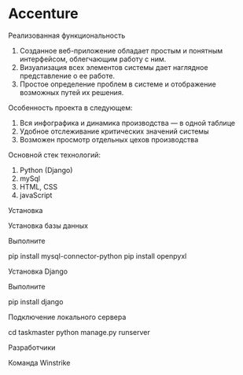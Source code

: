 # Accenture

Реализованная функциональность

1) Созданное веб-приложение обладает простым и понятным интерфейсом, облегчающим работу с ним.
2) Визуализация всех элементов системы дает наглядное представление о ее работе.
3) Простое определение проблем в системе и отображение возможных путей их решения.

Особенность проекта в следующем:

1) Вся инфографика и динамика производства — в одной таблице
2) Удобное отслеживание критических значений системы
3) Возможен просмотр отдельных цехов производства

Основной стек технологий:

1) Python (Django)
2) mySql
3) HTML, CSS
4) javaScript


Установка

Установка базы данных

Выполните

pip install mysql-connector-python
pip install openpyxl

Установка Django

Выполните

pip install django

Подключение локального сервера

cd taskmaster
python manage.py runserver

Разработчики

Команда Winstrike
